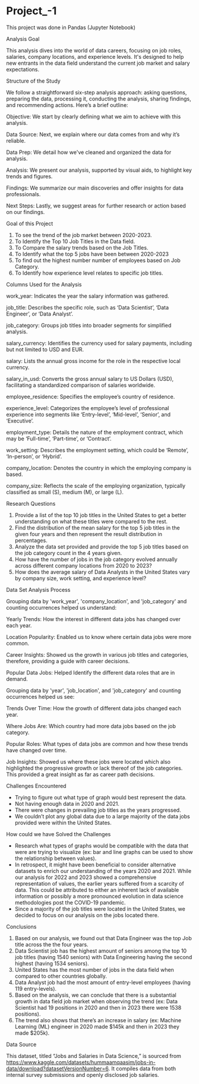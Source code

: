 # Project_-1

This project was done in Pandas (Jupyter Notebook)

Analysis Goal

This analysis dives into the world of data careers, focusing on job roles, salaries, company locations, and experience levels. It's designed to help new entrants in the data field understand the current job market and salary expectations.

Structure of the Study

We follow a straightforward six-step analysis approach: asking questions, preparing the data, processing it, conducting the analysis, sharing findings, and recommending actions. Here’s a brief outline:

Objective: We start by clearly defining what we aim to achieve with this analysis.

Data Source: Next, we explain where our data comes from and why it’s reliable.

Data Prep: We detail how we've cleaned and organized the data for analysis.

Analysis: We present our analysis, supported by visual aids, to highlight key trends and figures.

Findings: We summarize our main discoveries and offer insights for data professionals.

Next Steps: Lastly, we suggest areas for further research or action based on our findings.

Goal of this Project
1. To see the trend of  the  job market between 2020-2023.
2. To Identify  the Top  10 Job Titles in the Data field.
3. To Compare the salary trends  based on the Job Titles.
4. To Identify  what the top 5 jobs have been between 2020-2023
5. To find out the highest number number of employees based on Job Category.
6. To Identify how experience level relates to specific job titles.

Columns Used for the Analysis

work_year: Indicates the year the salary information was gathered.

job_title: Describes the specific role, such as ‘Data Scientist’, ‘Data Engineer’, or ‘Data Analyst’.

job_category: Groups job titles into broader segments for simplified analysis.

salary_currency: Identifies the currency used for salary payments, including but not limited to USD and EUR.

salary: Lists the annual gross income for the role in the respective local currency.

salary_in_usd: Converts the gross annual salary to US Dollars (USD), facilitating a standardized comparison of salaries worldwide.

employee_residence: Specifies the employee’s country of residence.

experience_level: Categorizes the employee’s level of professional experience into segments like ‘Entry-level’, ‘Mid-level’, ‘Senior’, and ‘Executive’.

employment_type: Details the nature of the employment contract, which may be ‘Full-time’, ‘Part-time’, or ‘Contract’.

work_setting: Describes the employment setting, which could be ‘Remote’, ‘In-person’, or ‘Hybrid’.

company_location: Denotes the country in which the employing company is based.

company_size: Reflects the scale of the employing organization, typically classified as small (S), medium (M), or large (L).


Research Questions 
1. Provide a list of  the top 10 job titles in the United States to get a better understanding on what these titles were compared to the rest.
2. Find the distribution of the mean salary for the top 5 job titles in the given four years and then  represent the result distribution in percentages.
3. Analyze the data set provided and provide the top 5 job titles based on the job category count in the 4  years given.
4. How have the number of jobs in the job category evolved annually across different company locations from 2020 to 2023?
5. How does the average salary of Data Analysts in the United States vary by company size, work setting, and experience level?

Data Set Analysis Process

Grouping data by 'work_year', 'company_location', and 'job_category' and counting occurrences helped us understand:

Yearly Trends: How the interest in different data jobs has  changed over  each year.

Location Popularity:  Enabled us to know where certain data jobs were more common.

Career Insights: Showed us  the growth in various job titles and categories, therefore,  providing a guide with career decisions.

Popular Data Jobs:  Helped Identify the different data roles that are in demand.


Grouping data by 'year', 'job_location', and 'job_category' and counting occurrences helped us see:

Trends Over Time: How the growth of different data jobs changed each year.

Where Jobs Are: Which country had more data jobs based on the job category.

Popular Roles: What types of data jobs are common and how these trends have changed over time.

Job Insights: Showed us where these jobs were located which also highlighted  the progressive growth or lack thereof of the job categories. This provided a great insight as far as career path decisions.

Challenges Encountered
- Trying to figure out what type of graph would best represent the data. 
- Not having enough data in 2020 and 2021.
- There were changes in prevailing job titles as the years progressed.
- We couldn’t plot any global data due to a large majority  of the data jobs  provided were within the United States.

How could we have Solved the Challenges

- Research what types of graphs would be compatible with the data that were are trying to visualize (ex: bar and line graphs can be used to show the relationship between values).
- In retrospect, it might have been beneficial to consider alternative datasets to enrich our understanding of the years 2020 and 2021. While our analysis for 2022 and 2023 showed a comprehensive representation of values, the earlier years suffered from a scarcity of data. This could be attributed to either an inherent lack of available information or possibly a more pronounced evolution in data science methodologies post the COVID-19 pandemic.
- Since a majority of the job titles were located in the United States, we decided to focus on our analysis on the jobs located there.

Conclusions

1. Based on our analysis, we found out that Data Engineer was the top Job title across the the four years.
2. Data Scientist job has the highest amount of seniors among the top 10 job titles (having 1540 seniors) with Data Engineering having the second highest (having 1534 seniors).
3. United States has the most number of jobs in the data field when compared to other countries globally.
4. Data Analyst job had the most amount of entry-level employees (having 119 entry-levels).
5. Based on the analysis, we can conclude that there is a substantial growth in data  field job market when observing the trend (ex: Data Scientist had 19 positions in 2020 and then in 2023 there were 1538 positions).
6. The trend also shows that there’s an increase in salary (ex: Machine Learning (ML) engineer in 2020 made $145k and then in 2023 they made $205k).

Data Source

This dataset, titled “Jobs and Salaries in Data Science,” is sourced from https://www.kaggle.com/datasets/hummaamqaasim/jobs-in-data/download?datasetVersionNumber=6. It compiles data from both internal survey submissions and openly disclosed job salaries. 



